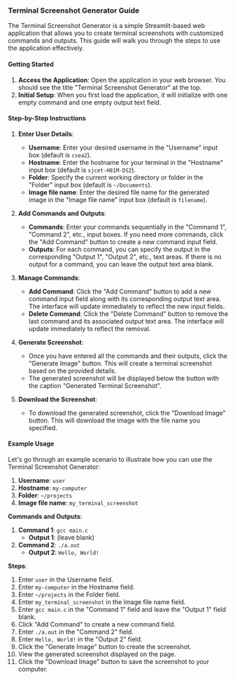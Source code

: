 ### Terminal Screenshot Generator Guide

The Terminal Screenshot Generator is a simple Streamlit-based web application that allows you to create terminal screenshots with customized commands and outputs. This guide will walk you through the steps to use the application effectively.

#### Getting Started

1. **Access the Application**: Open the application in your web browser. You should see the title "Terminal Screenshot Generator" at the top.
2. **Initial Setup**: When you first load the application, it will initialize with one empty command and one empty output text field.

#### Step-by-Step Instructions

1. **Enter User Details**:

   - **Username**: Enter your desired username in the "Username" input box (default is `csea2`).
   - **Hostname**: Enter the hostname for your terminal in the "Hostname" input box (default is `sjcet-H81M-DS2`).
   - **Folder**: Specify the current working directory or folder in the "Folder" input box (default is `~/Documents`).
   - **Image file name**: Enter the desired file name for the generated image in the "Image file name" input box (default is `filename`).

2. **Add Commands and Outputs**:

   - **Commands**: Enter your commands sequentially in the "Command 1", "Command 2", etc., input boxes. If you need more commands, click the "Add Command" button to create a new command input field.
   - **Outputs**: For each command, you can specify the output in the corresponding "Output 1", "Output 2", etc., text areas. If there is no output for a command, you can leave the output text area blank.

3. **Manage Commands**:

   - **Add Command**: Click the "Add Command" button to add a new command input field along with its corresponding output text area. The interface will update immediately to reflect the new input fields.
   - **Delete Command**: Click the "Delete Command" button to remove the last command and its associated output text area. The interface will update immediately to reflect the removal.

4. **Generate Screenshot**:

   - Once you have entered all the commands and their outputs, click the "Generate Image" button. This will create a terminal screenshot based on the provided details.
   - The generated screenshot will be displayed below the button with the caption "Generated Terminal Screenshot".

5. **Download the Screenshot**:
   - To download the generated screenshot, click the "Download Image" button. This will download the image with the file name you specified.

#### Example Usage

Let's go through an example scenario to illustrate how you can use the Terminal Screenshot Generator:

1. **Username**: `user`
2. **Hostname**: `my-computer`
3. **Folder**: `~/projects`
4. **Image file name**: `my_terminal_screenshot`

**Commands and Outputs**:

1. **Command 1**: `gcc main.c`
   - **Output 1**: (leave blank)
2. **Command 2**: `./a.out`
   - **Output 2**: `Hello, World!`

**Steps**:

1. Enter `user` in the Username field.
2. Enter `my-computer` in the Hostname field.
3. Enter `~/projects` in the Folder field.
4. Enter `my_terminal_screenshot` in the Image file name field.
5. Enter `gcc main.c` in the "Command 1" field and leave the "Output 1" field blank.
6. Click "Add Command" to create a new command field.
7. Enter `./a.out` in the "Command 2" field.
8. Enter `Hello, World!` in the "Output 2" field.
9. Click the "Generate Image" button to create the screenshot.
10. View the generated screenshot displayed on the page.
11. Click the "Download Image" button to save the screenshot to your computer.

